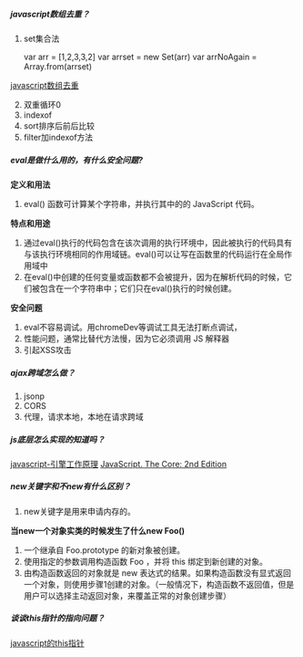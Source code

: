 ##### javascript数组去重？
1. set集合法

    var arr = [1,2,3,3,2]
    var arrset = new Set(arr)
    var arrNoAgain = Array.from(arrset)

[javascript数组去重](https://github.com/mqyqingfeng/Blog/issues/27)

2. 双重循环0
3. indexof
4. sort排序后前后比较
5. filter加indexof方法

##### eval是做什么用的，有什么安全问题?
**定义和用法**
1. eval() 函数可计算某个字符串，并执行其中的的 JavaScript 代码。

**特点和用途**
1. 通过eval()执行的代码包含在该次调用的执行环境中，因此被执行的代码具有与该执行环境相同的作用域链。eval()可以让写在函数里的代码运行在全局作用域中
2. 在eval()中创建的任何变量或函数都不会被提升，因为在解析代码的时候，它们被包含在一个字符串中；它们只在eval()执行的时候创建。

**安全问题**
1. eval不容易调试。用chromeDev等调试工具无法打断点调试，
2. 性能问题，通常比替代方法慢，因为它必须调用 JS 解释器
3. 引起XSS攻击

##### ajax跨域怎么做？
1. jsonp
2. CORS
3. 代理，请求本地，本地在请求跨域

##### js底层怎么实现的知道吗？
[javascript-引擎工作原理](https://www.cnblogs.com/970119449blog/p/8080133.html)
[JavaScript. The Core: 2nd Edition](http://dmitrysoshnikov.com/ecmascript/javascript-the-core-2nd-edition/)

##### new关键字和不new有什么区别？
1. new关键字是用来申请内存的。

**当new一个对象实类的时候发生了什么new Foo()**
1. 一个继承自 Foo.prototype 的新对象被创建。
2. 使用指定的参数调用构造函数 Foo ，并将 this 绑定到新创建的对象。
3. 由构造函数返回的对象就是 new 表达式的结果。如果构造函数没有显式返回一个对象，则使用步骤1创建的对象。（一般情况下，构造函数不返回值，但是用户可以选择主动返回对象，来覆盖正常的对象创建步骤）

##### 谈谈this指针的指向问题？
[javascript的this指针](http://www.ruanyifeng.com/blog/2010/04/using_this_keyword_in_javascript.html)

